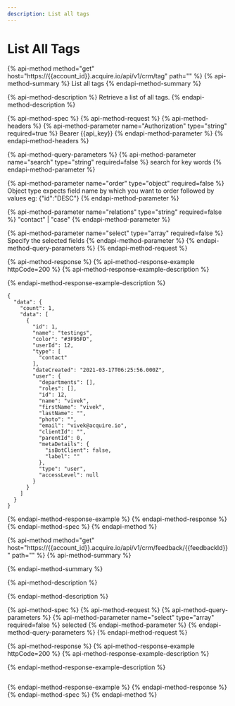 ```yaml
---
description: List all tags
---
```


# List All Tags

{% api-method method="get" host="https://{{account\_id}}.acquire.io/api/v1/crm/tag" path="" %}
{% api-method-summary %}
List all tags
{% endapi-method-summary %}

{% api-method-description %}
Retrieve a list of all tags.
{% endapi-method-description %}

{% api-method-spec %}
{% api-method-request %}
{% api-method-headers %}
{% api-method-parameter name="Authorization" type="string" required=true %}
Bearer {{api\_key}}
{% endapi-method-parameter %}
{% endapi-method-headers %}

{% api-method-query-parameters %}
{% api-method-parameter name="search" type="string" required=false %}
search for key words
{% endapi-method-parameter %}

{% api-method-parameter name="order" type="object" required=false %}
Object type expects field name by which you want to order followed by values eg: {"id":"DESC"}
{% endapi-method-parameter %}

{% api-method-parameter name="relations" type="string" required=false %}
"contact" \| "case"
{% endapi-method-parameter %}

{% api-method-parameter name="select" type="array" required=false %}
Specify the selected fields
{% endapi-method-parameter %}
{% endapi-method-query-parameters %}
{% endapi-method-request %}

{% api-method-response %}
{% api-method-response-example httpCode=200 %}
{% api-method-response-example-description %}

{% endapi-method-response-example-description %}

```
{
  "data": {
    "count": 1,
    "data": [
      {
        "id": 1,
        "name": "testings",
        "color": "#3F95FD",
        "userId": 12,
        "type": [
          "contact"
        ],
        "dateCreated": "2021-03-17T06:25:56.000Z",
        "user": {
          "departments": [],
          "roles": [],
          "id": 12,
          "name": "vivek",
          "firstName": "vivek",
          "lastName": "",
          "photo": "",
          "email": "vivek@acquire.io",
          "clientId": "",
          "parentId": 0,
          "metaDetails": {
            "isBotClient": false,
            "label": ""
          },
          "type": "user",
          "accessLevel": null
        }
      }
    ]
  }
}

```
{% endapi-method-response-example %}
{% endapi-method-response %}
{% endapi-method-spec %}
{% endapi-method %}

{% api-method method="get" host="https://{{account\_id}}.acquire.io/api/v1/crm/feedback/{{feedbackId}}" path="" %}
{% api-method-summary %}

{% endapi-method-summary %}

{% api-method-description %}

{% endapi-method-description %}

{% api-method-spec %}
{% api-method-request %}
{% api-method-query-parameters %}
{% api-method-parameter name="select" type="array" required=false %}
selected
{% endapi-method-parameter %}
{% endapi-method-query-parameters %}
{% endapi-method-request %}

{% api-method-response %}
{% api-method-response-example httpCode=200 %}
{% api-method-response-example-description %}

{% endapi-method-response-example-description %}

```

```
{% endapi-method-response-example %}
{% endapi-method-response %}
{% endapi-method-spec %}
{% endapi-method %}



